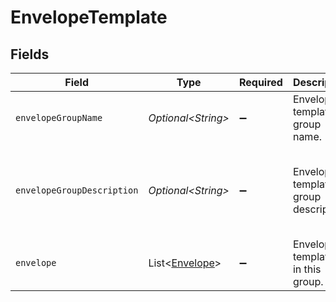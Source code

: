 # EnvelopeTemplate


## Fields

| Field                                                  | Type                                                   | Required                                               | Description                                            | Example                                                |
| ------------------------------------------------------ | ------------------------------------------------------ | ------------------------------------------------------ | ------------------------------------------------------ | ------------------------------------------------------ |
| `envelopeGroupName`                                    | *Optional\<String>*                                    | :heavy_minus_sign:                                     | Envelope template group name.                          | Koperty z logiem firmy                                 |
| `envelopeGroupDescription`                             | *Optional\<String>*                                    | :heavy_minus_sign:                                     | Envelope template group description.                   | Koperty z logiem naszej firmy w lewym górnym rogu      |
| `envelope`                                             | List\<[Envelope](../../models/components/Envelope.md)> | :heavy_minus_sign:                                     | Envelope templates in this group.                      |                                                        |